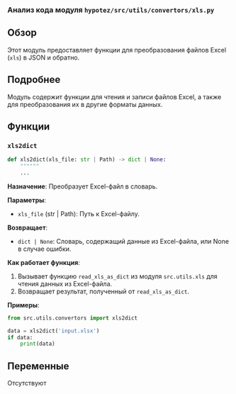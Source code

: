 ### Анализ кода модуля `hypotez/src/utils/convertors/xls.py`

## Обзор

Этот модуль предоставляет функции для преобразования файлов Excel (`xls`) в JSON и обратно.

## Подробнее

Модуль содержит функции для чтения и записи файлов Excel, а также для преобразования их в другие форматы данных.

## Функции

### `xls2dict`

```python
def xls2dict(xls_file: str | Path) -> dict | None:
    """"""
    ...
```

**Назначение**:
Преобразует Excel-файл в словарь.

**Параметры**:
- `xls_file` (str | Path): Путь к Excel-файлу.

**Возвращает**:
- `dict | None`: Словарь, содержащий данные из Excel-файла, или None в случае ошибки.

**Как работает функция**:
1. Вызывает функцию `read_xls_as_dict` из модуля `src.utils.xls` для чтения данных из Excel-файла.
2. Возвращает результат, полученный от `read_xls_as_dict`.

**Примеры**:

```python
from src.utils.convertors import xls2dict

data = xls2dict('input.xlsx')
if data:
    print(data)
```

## Переменные

Отсутствуют